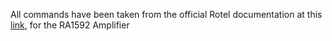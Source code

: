 All commands have been taken from the official Rotel documentation at this [link](http://rotel.com/sites/default/files/product/rs232/RA1592%20Protocol.pdf),
for the RA1592 Amplifier
